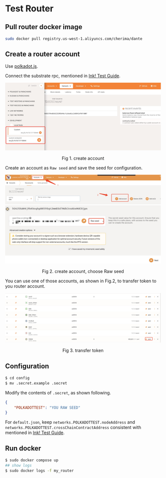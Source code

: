 # Test Router

## Pull router docker image

```sh
sudo docker pull registry.us-west-1.aliyuncs.com/cherima/dante
```

## Create a router account

Use [polkadot.js](https://polkadot.js.org/apps/#/explorer).

Connect the substrate rpc, mentioned in [Ink! Test Guide](https://github.com/dantenetwork/protocol-stack-for-ink/blob/feature-sqos/test/README.md#test-environment).

![img](./assets/4.jpg)
<p align="center">Fig 1. create account</p>

Create an account as `Raw seed` and save the seed for configuration.

![img](./assets/1.jpg)
![img](./assets/2.jpg)
<p align="center">Fig 2. create account, choose Raw seed</p>

You can use one of those accounts, as shown in Fig.2, to transfer token to you router account.

![img](./assets/3.jpg)
<p align="center">Fig 3. transfer token</p>


## Configuration

```sh
$ cd config
$ mv .secret.example .secret
```

Modify the contents of `.secret`, as shown following.

```json
{
    "POLKADOTTEST": "YOU RAW SEED"
}
```

For `default.json`, keep `networks.POLKADOTTEST.nodeAddress` and `networks.POLKADOTTEST.crossChainContractAddress` consistent with mentioned in [Ink! Test Guide](https://github.com/dantenetwork/protocol-stack-for-ink/blob/feature-sqos/test/README.md#test-environment).

## Run docker

```sh
$ sudo docker compose up
## show logs
$ sudo docker logs -f my_router
```

